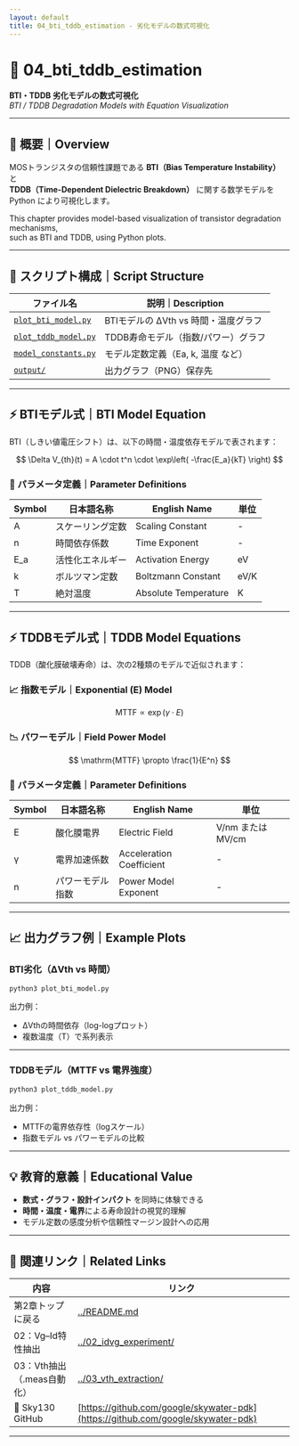 ```yaml
---
layout: default
title: 04_bti_tddb_estimation - 劣化モデルの数式可視化
---
```


# 🧪 04_bti_tddb_estimation  
**BTI・TDDB 劣化モデルの数式可視化**  
*BTI / TDDB Degradation Models with Equation Visualization*

---

## 🎯 概要｜Overview

MOSトランジスタの信頼性課題である **BTI（Bias Temperature Instability）** と  
**TDDB（Time-Dependent Dielectric Breakdown）** に関する数学モデルを Python により可視化します。

This chapter provides model-based visualization of transistor degradation mechanisms,  
such as BTI and TDDB, using Python plots.

---

## 📁 スクリプト構成｜Script Structure

| ファイル名 | 説明｜Description |
|------------|------------------|
| [`plot_bti_model.py`](./plot_bti_model.py) | BTIモデルの ΔVth vs 時間・温度グラフ |
| [`plot_tddb_model.py`](./plot_tddb_model.py) | TDDB寿命モデル（指数/パワー）グラフ |
| [`model_constants.py`](./model_constants.py) | モデル定数定義（Ea, k, 温度 など） |
| [`output/`](./output/) | 出力グラフ（PNG）保存先 |

---

## ⚡ BTIモデル式｜BTI Model Equation

BTI（しきい値電圧シフト）は、以下の時間・温度依存モデルで表されます：

$$
\Delta V_{th}(t) = A \cdot t^n \cdot \exp\left( -\frac{E_a}{kT} \right)
$$

### 🔹 パラメータ定義｜Parameter Definitions

| Symbol | 日本語名称 | English Name | 単位 |
|--------|------------|---------------|------|
| A      | スケーリング定数 | Scaling Constant | - |
| n      | 時間依存係数 | Time Exponent | - |
| E_a    | 活性化エネルギー | Activation Energy | eV |
| k      | ボルツマン定数 | Boltzmann Constant | eV/K |
| T      | 絶対温度 | Absolute Temperature | K |

---

## ⚡ TDDBモデル式｜TDDB Model Equations

TDDB（酸化膜破壊寿命）は、次の2種類のモデルで近似されます：

### 📈 指数モデル｜Exponential (E) Model

$$
\mathrm{MTTF} \propto \exp(\gamma \cdot E)
$$

### 📉 パワーモデル｜Field Power Model

$$
\mathrm{MTTF} \propto \frac{1}{E^n}
$$

### 🔹 パラメータ定義｜Parameter Definitions

| Symbol | 日本語名称 | English Name | 単位 |
|--------|------------|---------------|------|
| E      | 酸化膜電界 | Electric Field | V/nm または MV/cm |
| γ      | 電界加速係数 | Acceleration Coefficient | - |
| n      | パワーモデル指数 | Power Model Exponent | - |

---

## 📈 出力グラフ例｜Example Plots

### BTI劣化（ΔVth vs 時間）

```bash
python3 plot_bti_model.py
```

出力例：
- ΔVthの時間依存（log-logプロット）
- 複数温度（T）で系列表示

---

### TDDBモデル（MTTF vs 電界強度）

```bash
python3 plot_tddb_model.py
```

出力例：
- MTTFの電界依存性（logスケール）
- 指数モデル vs パワーモデルの比較

---

## 💡 教育的意義｜Educational Value

- **数式・グラフ・設計インパクト** を同時に体験できる
- **時間・温度・電界**による寿命設計の視覚的理解
- モデル定数の感度分析や信頼性マージン設計への応用

---

## 🔗 関連リンク｜Related Links

| 内容 | リンク |
|------|--------|
| 第2章トップに戻る | [../README.md](../README.md) |
| 02：Vg–Id特性抽出 | [../02_idvg_experiment/](../02_idvg_experiment/) |
| 03：Vth抽出（.meas自動化） | [../03_vth_extraction/](../03_vth_extraction/) |
| 📘 Sky130 GitHub | [https://github.com/google/skywater-pdk](https://github.com/google/skywater-pdk) |

---

